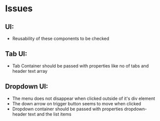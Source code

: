 # Issues

## UI:
* Reusability of these components to be checked

## Tab UI:
* Tab Container should be passed with properties like no of tabs and header text array

## Dropdown UI:
* The menu does not disappear when clicked outside of it's div element
* The down arrow on trigger button seems to move when clicked
* Dropdown container should be passed with properties dropdown-header text and the list items
